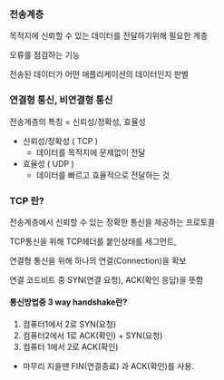 ### 전송계층



목적지에 신뢰할 수 있는 데이터를 전달하기위해 필요한 계층

오류를 점검하는 기능

전송된 데이터가 어떤 애플리케이션의 데이터인지 판별



### 연결형 통신, 비연결형 통신

전송계층의 특징 = 신뢰성/정확성, 효율성

- 신뢰성/정확성 ( TCP )
  - 데이터를 목적지에 문제없이 전달
- 효율성  ( UDP  )
  - 데이터를 빠르고 효율적으로 전달하는 것





### TCP 란?

전송계층에서 신뢰할 수 있는 정확한 통신을 제공하는 프로토콜

TCP통신을 위해 TCP헤더를 붙인상태를 세그먼트,

연결형 통신을 위해 하나의 연결(Connection)을 확보

연결 코드비트 중 SYN(연결 요청), ACK(확인 응답)을 뜻함



#### 통신방법중 3 way handshake란?

1. 컴퓨터1에서 2로 SYN(요청)
2. 컴퓨터2에서 1로 ACK(확인) +  SYN(요청)
3. 컴퓨터 1에서 2로 ACK(확인)

* 마무리 지을땐 FIN(연결종료) 과 ACK(확인)를 사용.